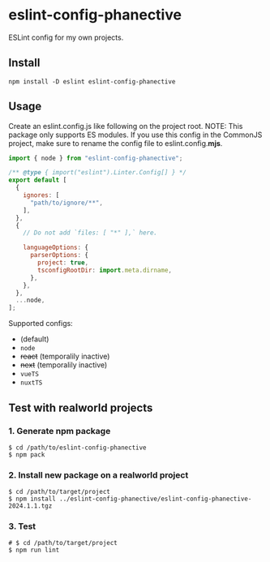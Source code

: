 # eslint-config-phanective

ESLint config for my own projects.

## Install

```shell
npm install -D eslint eslint-config-phanective
```

## Usage

Create an eslint.config.js like following on the project root.
NOTE: This package only supports ES modules. If you use this config in the CommonJS project, make sure to rename the config file to eslint.config.**mjs**.

```javascript
import { node } from "eslint-config-phanective";

/** @type { import("eslint").Linter.Config[] } */
export default [
  {
    ignores: [
      "path/to/ignore/**",
    ],
  },
  {
    // Do not add `files: [ "*" ],` here.

    languageOptions: {
      parserOptions: {
        project: true,
        tsconfigRootDir: import.meta.dirname,
      },
    },
  },
  ...node,
];
```

Supported configs:

- (default)
- `node`
- ~~react~~ (temporalily inactive)
- ~~next~~ (temporalily inactive)
- `vueTS`
- `nuxtTS`

## Test with realworld projects

### 1. Generate npm package

```shell
$ cd /path/to/eslint-config-phanective
$ npm pack
```

### 2. Install new package on a realworld project

```shell
$ cd /path/to/target/project
$ npm install ../eslint-config-phanective/eslint-config-phanective-2024.1.1.tgz
```

### 3. Test

```shell
# $ cd /path/to/target/project
$ npm run lint
```
